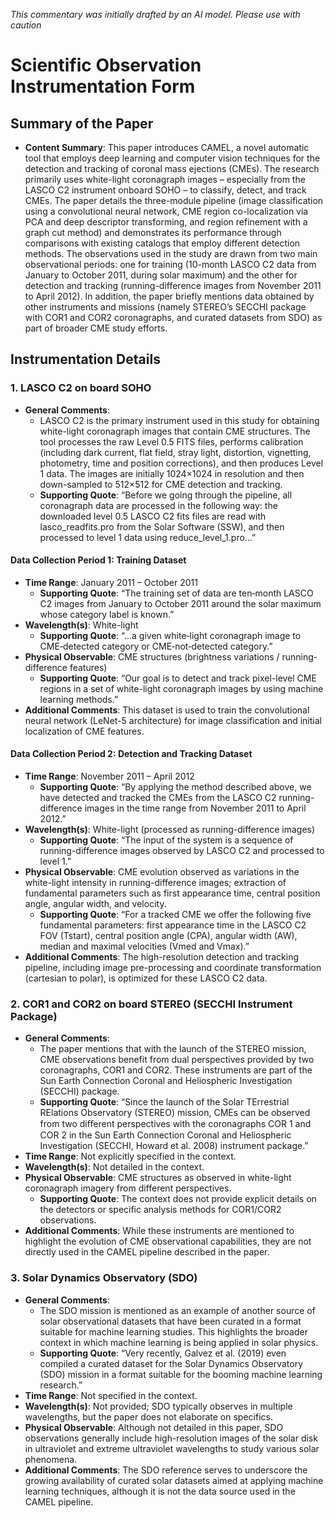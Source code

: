 _This commentary was initially drafted by an AI model. Please use with caution_

# Scientific Observation Instrumentation Form

## Summary of the Paper
- **Content Summary**: This paper introduces CAMEL, a novel automatic tool that employs deep learning and computer vision techniques for the detection and tracking of coronal mass ejections (CMEs). The research primarily uses white-light coronagraph images – especially from the LASCO C2 instrument onboard SOHO – to classify, detect, and track CMEs. The paper details the three-module pipeline (image classification using a convolutional neural network, CME region co-localization via PCA and deep descriptor transforming, and region refinement with a graph cut method) and demonstrates its performance through comparisons with existing catalogs that employ different detection methods. The observations used in the study are drawn from two main observational periods: one for training (10-month LASCO C2 data from January to October 2011, during solar maximum) and the other for detection and tracking (running-difference images from November 2011 to April 2012). In addition, the paper briefly mentions data obtained by other instruments and missions (namely STEREO’s SECCHI package with COR1 and COR2 coronagraphs, and curated datasets from SDO) as part of broader CME study efforts.

## Instrumentation Details

### 1. LASCO C2 on board SOHO
- **General Comments**:
   - LASCO C2 is the primary instrument used in this study for obtaining white-light coronagraph images that contain CME structures. The tool processes the raw Level 0.5 FITS files, performs calibration (including dark current, flat field, stray light, distortion, vignetting, photometry, time and position corrections), and then produces Level 1 data. The images are initially 1024×1024 in resolution and then down-sampled to 512×512 for CME detection and tracking.
   - **Supporting Quote**: “Before we going through the pipeline, all coronagraph data are processed in the following way: the downloaded level 0.5 LASCO C2 fits files are read with lasco_readfits.pro from the Solar Software (SSW), and then processed to level 1 data using reduce_level_1.pro...”
  
#### Data Collection Period 1: Training Dataset
- **Time Range**: January 2011 – October 2011  
   - **Supporting Quote**: “The training set of data are ten‐month LASCO C2 images from January to October 2011 around the solar maximum whose category label is known.”
- **Wavelength(s)**: White-light  
   - **Supporting Quote**: “...a given white‐light coronagraph image to CME‐detected category or CME‐not‐detected category.”
- **Physical Observable**: CME structures (brightness variations / running-difference features)
   - **Supporting Quote**: “Our goal is to detect and track pixel-level CME regions in a set of white-light coronagraph images by using machine learning methods.”
- **Additional Comments**: This dataset is used to train the convolutional neural network (LeNet-5 architecture) for image classification and initial localization of CME features.

#### Data Collection Period 2: Detection and Tracking Dataset
- **Time Range**: November 2011 – April 2012  
   - **Supporting Quote**: “By applying the method described above, we have detected and tracked the CMEs from the LASCO C2 running-difference images in the time range from November 2011 to April 2012.”
- **Wavelength(s)**: White-light (processed as running-difference images)  
   - **Supporting Quote**: “The input of the system is a sequence of running-difference images observed by LASCO C2 and processed to level 1.”
- **Physical Observable**: CME evolution observed as variations in the white-light intensity in running-difference images; extraction of fundamental parameters such as first appearance time, central position angle, angular width, and velocity.
   - **Supporting Quote**: “For a tracked CME we offer the following five fundamental parameters: first appearance time in the LASCO C2 FOV (Tstart), central position angle (CPA), angular width (AW), median and maximal velocities (Vmed and Vmax).”
- **Additional Comments**: The high-resolution detection and tracking pipeline, including image pre-processing and coordinate transformation (cartesian to polar), is optimized for these LASCO C2 data.

### 2. COR1 and COR2 on board STEREO (SECCHI Instrument Package)
- **General Comments**:
   - The paper mentions that with the launch of the STEREO mission, CME observations benefit from dual perspectives provided by two coronagraphs, COR1 and COR2. These instruments are part of the Sun Earth Connection Coronal and Heliospheric Investigation (SECCHI) package.
   - **Supporting Quote**: “Since the launch of the Solar TErrestrial RElations Observatory (STEREO) mission, CMEs can be observed from two diﬀerent perspectives with the coronagraphs COR 1 and COR 2 in the Sun Earth Connection Coronal and Heliospheric Investigation (SECCHI, Howard et al. 2008) instrument package.”
- **Time Range**: Not explicitly specified in the context.
- **Wavelength(s)**: Not detailed in the context.
- **Physical Observable**: CME structures as observed in white-light coronagraph imagery from different perspectives.
   - **Supporting Quote**: The context does not provide explicit details on the detectors or specific analysis methods for COR1/COR2 observations.
- **Additional Comments**: While these instruments are mentioned to highlight the evolution of CME observational capabilities, they are not directly used in the CAMEL pipeline described in the paper.

### 3. Solar Dynamics Observatory (SDO)
- **General Comments**:
   - The SDO mission is mentioned as an example of another source of solar observational datasets that have been curated in a format suitable for machine learning studies. This highlights the broader context in which machine learning is being applied in solar physics.
   - **Supporting Quote**: “Very recently, Galvez et al. (2019) even compiled a curated dataset for the Solar Dynamics Observatory (SDO) mission in a format suitable for the booming machine learning research.”
- **Time Range**: Not specified in the context.
- **Wavelength(s)**: Not provided; SDO typically observes in multiple wavelengths, but the paper does not elaborate on specifics.
- **Physical Observable**: Although not detailed in this paper, SDO observations generally include high-resolution images of the solar disk in ultraviolet and extreme ultraviolet wavelengths to study various solar phenomena.
- **Additional Comments**: The SDO reference serves to underscore the growing availability of curated solar datasets aimed at applying machine learning techniques, although it is not the data source used in the CAMEL pipeline.
